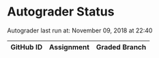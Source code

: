 # Autograder Status
Autograder last run at: November 09, 2018 at 22:40

| GitHub ID | Assignment | Graded Branch |
|-----------|------------|---------------|
